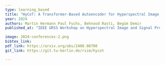 ```yaml
---
type: learning_based
title: "HyCoT: A Transformer-Based Autoencoder for Hyperspectral Image Compression"
year: 2024
authors: Martin Hermann Paul Fuchs, Behnood Rasti, Begüm Demir
published_at: "IEEE GRSS Workshop on Hyperspectral Image and Signal Processing: Evolution in Remote Sensing (WHISPERS), Helsinki, Finland, 2024"

image: 2024-conferences-2.png
bibtex_link:
pdf_link: https://arxiv.org/abs/2408.08700
git_link: https://git.tu-berlin.de/rsim/hycot

---
```

